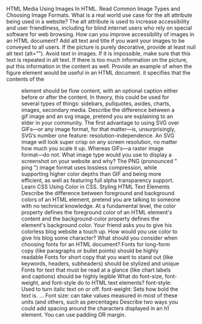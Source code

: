 HTML Media
Using Images In HTML. Read Common Image Types and Choosing Image Formats.
What is a real world use case for the alt attribute being used in a website?
The alt attribute is used to increase accessibility and user friendliness, including for blind internet users who rely on special software for web browsing.
How can you improve accessibility of images in an HTML document?
Add alt text and title if you want your images to be conveyed to all users.
If the picture is purely decorative, provide at least null alt text (alt=””).
Avoid text in images. If it is impossible, make sure that this text is repeated in alt text. If there is too much information on the picture, put this information in the content as well.
Provide an example of when the figure element would be useful in an HTML document.
it specifies that the contents of the <figure> element should be flow content, with an optional caption either before or after the content. In theory, this could be used for several types of things: sidebars, pullquotes, asides, charts, images, secondary media. 
Describe the difference between a gif image and an svg image, pretend you are explaining to an elder in your community.
The first advantage to using SVG over GIFs—or any image format, for that matter—is, unsurprisingly, SVG’s number one feature: resolution-independence. An SVG image will look super crisp on any screen resolution, no matter how much you scale it up. Whereas GIFs—a raster image format—do not. 
What image type would you use to display a screenshot on your website and why?
The PNG (pronounced " ping ") image format uses lossless compression, while supporting higher color depths than GIF and being more efficient, as well as featuring full alpha transparency support.
Learn CSS
Using Color in CSS. Styling HTML Text Elements
Describe the difference between foreground and background colors of an HTML element, pretend you are talking to someone with no technical knowledge.
At a fundamental level, the color property defines the foreground color of an HTML element's content and the background-color property defines the element's background color. 
Your friend asks you to give his colorless blog website a touch up. How would you use color to give his blog some character?
What should you consider when choosing fonts for an HTML document?
Fonts for long-form copy (like paragraphs or bullet points) should be highly readable
Fonts for short copy that you want to stand out (like keywords, headers, subheaders) should be stylized and unique
Fonts for text that must be read at a glance (like chart labels and captions) should be highly legible
What do font-size, font-weight, and font-style do to HTML text elements?
font-style: Used to turn italic text on or off.
font-weight: Sets how bold the text is. ...
Font size: can take values measured in most of these units (and others, such as percentages
Describe two ways you could add spacing around the characters displayed in an h1 element.
You can use padding OR margin. 
